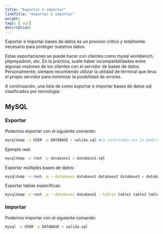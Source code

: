 ```yaml
---
title: "Exportar e importar"
linkTitle: "exportar e importar"
weight: 
tags: [ sql]
description:  
---
```


Exportar e importar bases de datos es un proceso crítico y totalmente necesario para proteger nuestros datos. 

Estas exportaciones se puede hacer con clientes como mysql workbench, phpmyadmin, etc. En la práctica, suele haber incompatibilidades entre algunas vesiones de los clientes con el servidor de bases de datos. Personalmente, siempre recomiendo utilizar la utilidad de terminal que lleva el propio servidor para minimizar la posibilidad de errores.

A continuación, una lista de como exportar e importar bases de datos sql clasificados por tecnología:

## MySQL
### Exportar
Podemos exportar con el siguiente comando:
``` bash
mysqldump -u USER -p DATABASE > salida.sql #La contraseña nos la pedirá interactivamente
```

Ejemplo real:
``` bash
mysqldump -u root -p database1 > database1.sql
```

Exportar múltiples bases de datos:
``` bash
mysqldump -u root -p --databases database1 database2 database3 > databases.sql
```

Exportar tablas específicas:
``` bash
mysqldump -u root -p --databases database1 --tables table1 table2 table3 > tables.sql
```

### Importar
Podemos importar con el siguiente comando:
``` bash
mysql -u USER -p DATABASE < salida.sql
```
